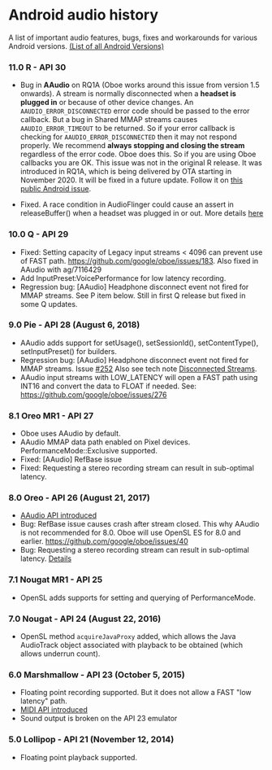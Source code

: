 Android audio history
===

A list of important audio features, bugs, fixes and workarounds for various Android versions. [(List of all Android Versions)](https://developer.android.com/guide/topics/manifest/uses-sdk-element#ApiLevels)

### 11.0 R - API 30
- Bug in **AAudio** on RQ1A (Oboe works around this issue from version 1.5 onwards). A stream is normally disconnected when a **headset is plugged in** or because of other device changes. An `AAUDIO_ERROR_DISCONNECTED` error code should be passed to the error callback. But a bug in Shared MMAP streams causes `AAUDIO_ERROR_TIMEOUT` to be returned. So if your error callback is checking for `AAUDIO_ERROR_DISCONNECTED` then it may not respond properly. We recommend **always stopping and closing the stream** regardless of the error code. Oboe does this. So if you are using Oboe callbacks you are OK. This issue was not in the original R release. It was introduced in RQ1A, which is being delivered by OTA starting in November 2020. It will be fixed in a future update. Follow it on [this public Android issue](https://issuetracker.google.com/173928197).

- Fixed. A race condition in AudioFlinger could cause an assert in releaseBuffer() when a headset was plugged in or out. More details [here](https://github.com/google/oboe/wiki/TechNote_ReleaseBuffer)

### 10.0 Q - API 29
- Fixed: Setting capacity of Legacy input streams < 4096 can prevent use of FAST path. https://github.com/google/oboe/issues/183. Also fixed in AAudio with ag/7116429
- Add InputPreset:VoicePerformance for low latency recording.
- Regression bug: [AAudio] Headphone disconnect event not fired for MMAP streams. See P item below. Still in first Q release but fixed in some Q updates. 

### 9.0 Pie - API 28 (August 6, 2018)
- AAudio adds support for setUsage(), setSessionId(), setContentType(), setInputPreset() for builders.
- Regression bug: [AAudio] Headphone disconnect event not fired for MMAP streams. Issue [#252](https://github.com/google/oboe/issues/252) Also see tech note [Disconnected Streams](https://github.com/google/oboe/wiki/TechNote_Disconnect).
- AAudio input streams with LOW_LATENCY will open a FAST path using INT16 and convert the data to FLOAT if needed. See: https://github.com/google/oboe/issues/276

### 8.1 Oreo MR1 - API 27
- Oboe uses AAudio by default.
- AAudio MMAP data path enabled on Pixel devices. PerformanceMode::Exclusive supported.
- Fixed: [AAudio] RefBase issue
- Fixed: Requesting a stereo recording stream can result in sub-optimal latency. 

### 8.0 Oreo - API 26 (August 21, 2017)
- [AAudio API introduced](https://developer.android.com/ndk/guides/audio/aaudio/aaudio)
- Bug: RefBase issue causes crash after stream closed. This why AAudio is not recommended for 8.0. Oboe will use OpenSL ES for 8.0 and earlier.
  https://github.com/google/oboe/issues/40
- Bug: Requesting a stereo recording stream can result in sub-optimal latency. [Details](https://issuetracker.google.com/issues/68666622)

### 7.1 Nougat MR1 - API 25
- OpenSL adds supports for setting and querying of PerformanceMode.

### 7.0 Nougat - API 24 (August 22, 2016)
- OpenSL method `acquireJavaProxy` added, which allows the Java AudioTrack object associated with playback to be obtained (which allows underrun count).

### 6.0 Marshmallow - API 23 (October 5, 2015)
- Floating point recording supported. But it does not allow a FAST "low latency" path.
- [MIDI API introduced](https://developer.android.com/reference/android/media/midi/package-summary)
- Sound output is broken on the API 23 emulator

### 5.0 Lollipop - API 21 (November 12, 2014)
- Floating point playback supported.




